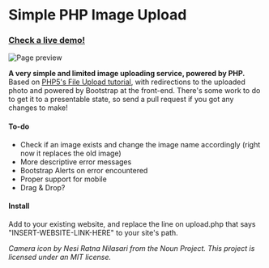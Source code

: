 # Simple PHP Image Upload
### [Check a live demo!](http://img.erikbianco.me)

![Page preview](http://img.erikbianco.me/i/imagehost.png)

**A very simple and limited image uploading service, powered by PHP.**
Based on [PHP5's File Upload tutorial](https://www.w3schools.com/php/php_file_upload.asp), with redirections to the uploaded photo and powered by Bootstrap at the front-end. There's some work to do to get it to a presentable state, so send a pull request if you got any changes to make!

#### To-do
* Check if an image exists and change the image name accordingly (right now it replaces the old image)
* More descriptive error messages
* Bootstrap Alerts on error encountered
* Proper support for mobile
* Drag & Drop?

#### Install
Add to your existing website, and replace the line on upload.php that says "INSERT-WEBSITE-LINK-HERE" to your site's path.

*Camera icon by Nesi Ratna Nilasari from the Noun Project. This project is licensed under an MIT license.*
